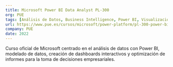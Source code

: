 ```yaml
---
title: Microsoft Power BI Data Analyst PL-300
org: PUE
tags: [Análisis de Datos, Business Intelligence, Power BI, Visualización]
url: https://www.pue.es/cursos/microsoft/power-platform/pl-300-power-bi-data-analyst
company: PUE
date: 2022
---
```


Curso oficial de Microsoft centrado en el análisis de datos con Power BI, modelado de datos, creación de dashboards interactivos y optimización de informes para la toma de decisiones empresariales.
